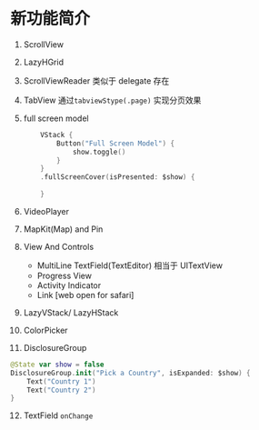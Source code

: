 # 新功能简介 

1. ScrollView 
2. LazyHGrid 
3. ScrollViewReader 类似于 delegate 存在 
4. TabView 
    通过`tabviewStype(.page)` 实现分页效果

5. full screen model 
    ```swift
        VStack {
            Button("Full Screen Model") {
                show.toggle()
            }
        }
        .fullScreenCover(isPresented: $show) {
            
        }
    ```
6. VideoPlayer
7. MapKit(Map) and Pin

8. View And Controls 
    * MultiLine TextField(TextEditor) 相当于 UITextView 
    * Progress View 
    * Activity Indicator 
    * Link [web open for safari]


9. LazyVStack/ LazyHStack
10. ColorPicker 


11. DisclosureGroup 
```swift
@State var show = false
DisclosureGroup.init("Pick a Country", isExpanded: $show) {
    Text("Country 1")
    Text("Country 2")
}
```

12. TextField `onChange`